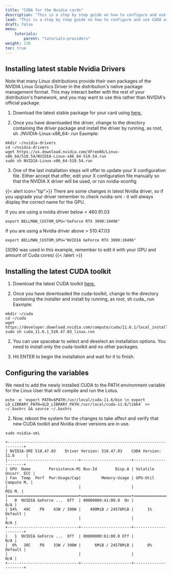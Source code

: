 ```yaml
---
title: "CUDA for the Nvidia cards"
description: "This is a step by step guide on how to configure and use CUDA architecture for Lotus instead of OpenCL for Nvidia cards."
lead: "This is a step by step guide on how to configure and use CUDA architecture for Lotus instead of OpenCL for Nvidia cards."
draft: false
menu:
    tutorials:
        parent: "tutorials-providers"
weight: 130
toc: true
---
```


## Installing latest stable Nvidia Drivers

Note that many Linux distributions provide their own packages of the NVIDIA Linux Graphics Driver in the distribution's native package management format. This may interact better with the rest of your distribution's framework, and you may want to use this rather than NVIDIA's official package.

1. Download the latest stable package for your card using [here.](https://www.nvidia.com/download/index.aspx)

2. Once you have downloaded the driver, change to the directory containing the driver package and install the driver by running, as root, sh ./NVIDIA-Linux-x86_64-<driver version>.run
Eaxmple:

```shell
mkdir ~/nvidia-drivers
cd ~/nvidia-drivers
wget https://us.download.nvidia.com/XFree86/Linux-x86_64/510.54/NVIDIA-Linux-x86_64-510.54.run
sudo sh NVIDIA-Linux-x86_64-510.54.run
```

3. One of the last installation steps will offer to update your X configuration file. Either accept that offer, edit your X configuration file manually so that the NVIDIA X driver will be used, or run nvidia-xconfig

{{< alert icon="tip">}}
There are some changes in latest Nvidia driver, so if you upgrade your driver remember to check nvidia-smi - it will always display the correct name for the GPU.

If you are using a nvidia driver below < 460.91.03
```shell
export BELLMAN_CUSTOM_GPU="GeForce RTX 3090:10496"
```
If you are using a Nvidia driver above > 510.47.03
```shell
export BELLMAN_CUSTOM_GPU="NVIDIA GeForce RTX 3090:10496"
```
(3090 was used in this example, remember to edit it with your GPU and amount of Cuda cores)
{{< /alert >}}

## Installing the latest CUDA toolkit

1. Download the latest CUDA toolkit [here.](https://developer.nvidia.com/cuda-toolkit)

2. Once you have downloaded the cuda-toolkit, change to the directory containing the installer and install by running, as root, sh cuda_<version>.run
Eaxmple:

```shell
mkdir ~/cuda
cd ~/cuda
wget https://developer.download.nvidia.com/compute/cuda/11.6.1/local_installers/cuda_11.6.1_510.47.03_linux.run
sudo sh cuda_11.6.1_510.47.03_linux.run
```

2. You can use spacebar to select and deselect an installation options. You need to install only the cuda-toolkit and no other packages.

3. Hit ENTER to begin the installation and wait for it to finish.

## Configuring the variables

We need to add the newly installed CUDA to the PATH environment variable for the Linux User that will compile and run the Lotus.

```shell
echo -e 'export PATH=$PATH:/usr/local/cuda-11.6/bin \n export LD_LIBRARY_PATH=$LD_LIBRARY_PATH:/usr/local/cuda-11.6/lib64` >> ~/.bashrc && source ~/.bashrc
```

2. Now, reboot the system for the changes to take affect and verify that new CUDA toolkit and Nvidia driver versions are in use.

```shell
sudo nvidia-smi 

+-----------------------------------------------------------------------------+
| NVIDIA-SMI 510.47.03    Driver Version: 510.47.03    CUDA Version: 11.6     |
|-------------------------------+----------------------+----------------------+
| GPU  Name        Persistence-M| Bus-Id        Disp.A | Volatile Uncorr. ECC |
| Fan  Temp  Perf  Pwr:Usage/Cap|         Memory-Usage | GPU-Util  Compute M. |
|                               |                      |               MIG M. |
|===============================+======================+======================|
|   0  NVIDIA GeForce ...  Off  | 00000000:41:00.0  On |                  N/A |
| 54%   49C    P8    43W / 390W |    490MiB / 24576MiB |      1%      Default |
|                               |                      |                  N/A |
+-------------------------------+----------------------+----------------------+
|   1  NVIDIA GeForce ...  Off  | 00000000:61:00.0 Off |                  N/A |
|  0%   30C    P8    33W / 390W |      6MiB / 24576MiB |      0%      Default |
|                               |                      |                  N/A |
+-------------------------------+----------------------+----------------------+
```
